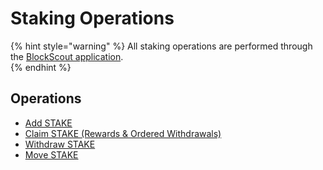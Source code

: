 # Staking Operations

{% hint style="warning" %}
All staking operations are performed through the [BlockScout application](https://blockscout.com/poa/xdai/validators).  
{% endhint %}

## Operations

* [Add STAKE](add-stake.md)
* [Claim STAKE \(Rewards & Ordered Withdrawals\)](claim-stake.md)
* [Withdraw STAKE](withdraw-stake.md)
* [Move STAKE](move-stake.md)

